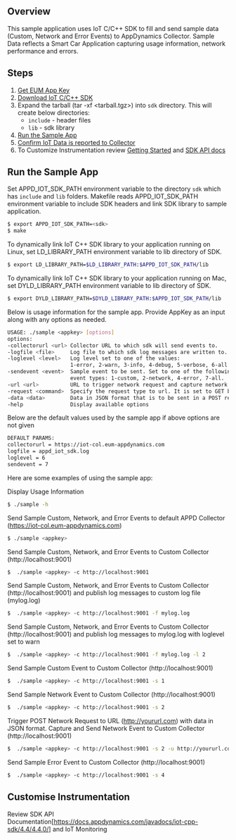 ## Overview
This sample application uses IoT C/C++ SDK to fill and send sample data (Custom, Network and Error Events) to AppDynamics Collector. Sample Data reflects a Smart Car Application capturing usage information, network performance and errors.

## Steps

1. [Get EUM App Key](https://docs.appdynamics.com/x/-PuJAg)
2. [Download IoT C/C++ SDK](https://download.appdynamics.com/)
3. Expand the tarball (tar -xf <tarball.tgz>) into `sdk` directory. This will create below directories:
   * `include` - header files
   * `lib` - sdk library
4. [Run the Sample App](#run-sample-app)
5. [Confirm IoT Data is reported to Collector](https://docs.appdynamics.com/x/9AyeAg)
6. To Customize Instrumentation review [Getting Started](https://docs.appdynamics.com/pages/viewpage.action?pageId=42597347) and [SDK API docs](https://docs.appdynamics.com/javadocs/iot-cpp-sdk/4.4/4.4.0/)


## <a id="run-sample-app"></a>Run the Sample App

Set APPD_IOT_SDK_PATH environment variable to the directory `sdk` which has `include` and `lib` folders.
Makefile reads APPD_IOT_SDK_PATH environment variable to include SDK headers and link SDK library to sample application.

```sh
$ export APPD_IOT_SDK_PATH=<sdk>
$ make
```

To dynamically link IoT C++ SDK library to your application running on Linux, set LD_LIBRARY_PATH environment variable to lib directory of SDK.

```sh
$ export LD_LIBRARY_PATH=$LD_LIBRARY_PATH:$APPD_IOT_SDK_PATH/lib
```

To dynamically link IoT C++ SDK library to your application running on Mac, set DYLD_LIBRARY_PATH environment variable to lib directory of SDK.

```sh
$ export DYLD_LIBRARY_PATH=$DYLD_LIBRARY_PATH:$APPD_IOT_SDK_PATH/lib
```

Below is usage information for the sample app. Provide AppKey as an input along with any options as needed.

```sh
USAGE: ./sample <appkey> [options]
options:
-collectorurl <url> Collector URL to which sdk will send events to.
-logfile <file>     Log file to which sdk log messages are written to.
-loglevel <level>   Log level set to one of the values:
                    1-error, 2-warn, 3-info, 4-debug, 5-verbose, 6-all.
-sendevent <event>  Sample event to be sent. Set to one of the following
                    event types: 1-custom, 2-network, 4-error, 7-all.
-url <url>          URL to trigger network request and capture network event.
-request <command>  Specify the request type to url. It is set to GET by default.
-data <data>        Data in JSON format that is to be sent in a POST request.
-help               Display available options
```

Below are the default values used by the sample app if above options are not given
```sh
DEFAULT PARAMS:
collectorurl = https://iot-col.eum-appdynamics.com
logfile = appd_iot_sdk.log
loglevel = 6
sendevent = 7
```

Here are some examples of using the sample app:

Display Usage Information
```sh
$ ./sample -h
```

Send Sample Custom, Network, and Error Events to default APPD Collector (https://iot-col.eum-appdynamics.com)
```sh
$ ./sample <appkey>
```

Send Sample Custom, Network, and Error Events to Custom Collector (http://localhost:9001)
```sh
$  ./sample <appkey> -c http://localhost:9001
```

Send Sample Custom, Network, and Error Events to Custom Collector (http://localhost:9001) and publish log messages to custom log file (mylog.log)
```sh
$  ./sample <appkey> -c http://localhost:9001 -f mylog.log
```

Send Sample Custom, Network, and Error Events to Custom Collector (http://localhost:9001) and publish log messages to mylog.log with loglevel set to warn
```sh
$  ./sample <appkey> -c http://localhost:9001 -f mylog.log -l 2
```

Send Sample Custom Event to Custom Collector (http://localhost:9001)
```sh
$  ./sample <appkey> -c http://localhost:9001 -s 1
```

Send Sample Network Event to Custom Collector (http://localhost:9001)
```sh
$  ./sample <appkey> -c http://localhost:9001 -s 2
```

Trigger POST Network Request to URL (http://yoururl.com) with data in JSON format. Capture and Send Network Event to Custom Collector (http://localhost:9001)
```sh
$  ./sample <appkey> -c http://localhost:9001 -s 2 -u http://yoururl.com -x POST -d '{"param1"="value1"}'
```

Send Sample Error Event to Custom Collector (http://localhost:9001)
```sh
$  ./sample <appkey> -c http://localhost:9001 -s 4
```
## Customise Instrumentation
Review SDK API Documentation[https://docs.appdynamics.com/javadocs/iot-cpp-sdk/4.4/4.4.0/] and IoT Monitoring

